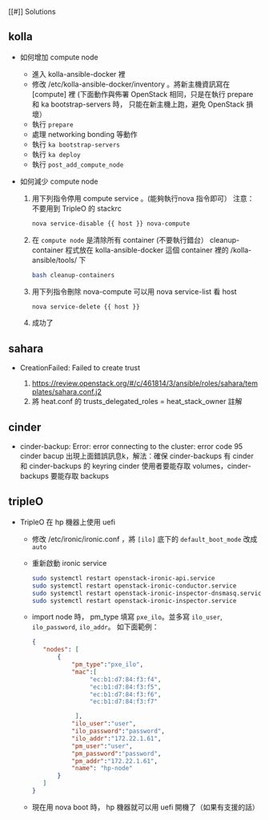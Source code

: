 [[#]] Solutions

## kolla

- 如何增加 compute node

  - 進入 kolla-ansible-docker 裡
  - 修改 /etc/kolla-ansible-docker/inventory 。將新主機資訊寫在 [compute] 裡
    (下面動作與佈署 OpenStack 相同，只是在執行 prepare 和 ka bootstrap-servers 時，
     只能在新主機上跑，避免 OpenStack 損壞）
  - 執行 `prepare`
  - 處理 networking bonding 等動作
  - 執行 `ka bootstrap-servers`
  - 執行 `ka deploy`
  - 執行 `post_add_compute_node`

- 如何減少 compute node
  1. 用下列指令停用 compute service 。(能夠執行nova 指令即可）
     注意：不要用到 TripleO 的 stackrc
     ```bash
     nova service-disable {{ host }} nova-compute
     ```
  2. 在 `compute node` 是清除所有 container (不要執行錯台）
     cleanup-container 程式放在 kolla-ansible-docker 這個 container
     裡的 /kolla-ansible/tools/ 下
     ```bash
     bash cleanup-containers
     ```
  3. 用下列指令刪除 nova-compute
     可以用 nova service-list 看 host
     ```bash
     nova service-delete {{ host }}
     ```
  4. 成功了

## sahara
- CreationFailed: Failed to create trust

  1. https://review.openstack.org/#/c/461814/3/ansible/roles/sahara/templates/sahara.conf.j2
  2. 將 heat.conf 的 trusts_delegated_roles = heat_stack_owner 註解

## cinder

- cinder-backup: Error: error connecting to the cluster: error code 95
  cinder bacup 出現上面錯誤訊息k，解法：確保 cinder-backups 有 cinder 和 cinder-backups 的 keyring
  cinder 使用者要能存取 volumes，cinder-backups 要能存取 backups

## tripleO

- TripleO 在 hp 機器上使用 uefi
  - 修改 /etc/ironic/ironic.conf ，將 `[ilo]` 底下的 `default_boot_mode` 改成 `auto`

  - 重新啟動 ironic service

    ```sh
    sudo systemctl restart openstack-ironic-api.service
    sudo systemctl restart openstack-ironic-conductor.service
    sudo systemctl restart openstack-ironic-inspector-dnsmasq.service
    sudo systemctl restart openstack-ironic-inspector.service
    ```

  - import node 時， pm_type 填寫 `pxe_ilo`。並多寫 `ilo_user`, `ilo_password`, `ilo_addr`。
    如下面範例：

    ```json
    {
       "nodes": [
           {
               "pm_type":"pxe_ilo",
               "mac":[
                    "ec:b1:d7:84:f3:f4",
                    "ec:b1:d7:84:f3:f5",
                    "ec:b1:d7:84:f3:f6",
                    "ec:b1:d7:84:f3:f7"

                ],
               "ilo_user":"user",
               "ilo_password":"password",
               "ilo_addr":"172.22.1.61",
               "pm_user":"user",
               "pm_password":"password",
               "pm_addr":"172.22.1.61",
               "name": "hp-node"
           }
       ]
    }
    ```

  - 現在用 nova boot 時， hp 機器就可以用 uefi 開機了（如果有支援的話）
